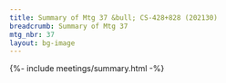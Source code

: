 ```yaml
---
title: Summary of Mtg 37 &bull; CS-428+828 (202130)
breadcrumb: Summary of Mtg 37
mtg_nbr: 37
layout: bg-image
---
```


{%- include meetings/summary.html -%}
